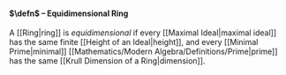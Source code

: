#### $\defn$ – Equidimensional Ring
A [[Ring|ring]] is *equidimensional* if every [[Maximal Ideal|maximal ideal]] has the same finite [[Height of an Ideal|height]], and every [[Minimal Prime|minimal]] [[Mathematics/Modern Algebra/Definitions/Prime|prime]] has the same [[Krull Dimension of a Ring|dimension]].